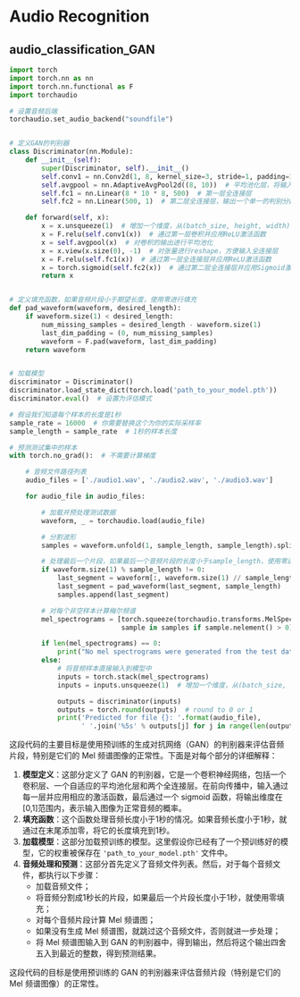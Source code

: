 # Audio Recognition

## audio_classification_GAN

```python
import torch
import torch.nn as nn
import torch.nn.functional as F
import torchaudio

# 设置音频后端
torchaudio.set_audio_backend("soundfile")


# 定义GAN的判别器
class Discriminator(nn.Module):
    def __init__(self):
        super(Discriminator, self).__init__()
        self.conv1 = nn.Conv2d(1, 8, kernel_size=3, stride=1, padding=1)  # 第一层卷积层
        self.avgpool = nn.AdaptiveAvgPool2d((8, 10))  # 平均池化层，将输入张量调整到指定的大小
        self.fc1 = nn.Linear(8 * 10 * 8, 500)  # 第一层全连接层
        self.fc2 = nn.Linear(500, 1)  # 第二层全连接层，输出一个单一的判别分数

    def forward(self, x):
        x = x.unsqueeze(1)  # 增加一个维度，从(batch_size, height, width)变为(batch_size, 1, height, width)
        x = F.relu(self.conv1(x))  # 通过第一层卷积并应用ReLU激活函数
        x = self.avgpool(x)  # 对卷积的输出进行平均池化
        x = x.view(x.size(0), -1)  # 对张量进行reshape，方便输入全连接层
        x = F.relu(self.fc1(x))  # 通过第一层全连接层并应用ReLU激活函数
        x = torch.sigmoid(self.fc2(x))  # 通过第二层全连接层并应用Sigmoid激活函数，将输出限制在0到1之间
        return x


# 定义填充函数，如果音频片段小于期望长度，使用零进行填充
def pad_waveform(waveform, desired_length):
    if waveform.size(1) < desired_length:
        num_missing_samples = desired_length - waveform.size(1)
        last_dim_padding = (0, num_missing_samples)
        waveform = F.pad(waveform, last_dim_padding)
    return waveform


# 加载模型
discriminator = Discriminator()
discriminator.load_state_dict(torch.load('path_to_your_model.pth'))
discriminator.eval()  # 设置为评估模式

# 假设我们知道每个样本的长度是1秒
sample_rate = 16000  # 你需要替换这个为你的实际采样率
sample_length = sample_rate  # 1秒的样本长度

# 预测测试集中的样本
with torch.no_grad():  # 不需要计算梯度

    # 音频文件路径列表
    audio_files = ['./audio1.wav', './audio2.wav', './audio3.wav']

    for audio_file in audio_files:

        # 加载并预处理测试数据
        waveform, _ = torchaudio.load(audio_file)

        # 分割波形
        samples = waveform.unfold(1, sample_length, sample_length).split(sample_length, dim=1)

        # 处理最后一个片段，如果最后一个音频片段的长度小于sample_length，使用零进行填充
        if waveform.size(1) % sample_length != 0:
            last_segment = waveform[:, waveform.size(1) // sample_length * sample_length:]
            last_segment = pad_waveform(last_segment, sample_length)
            samples.append(last_segment)

        # 对每个非空样本计算梅尔频谱
        mel_spectrograms = [torch.squeeze(torchaudio.transforms.MelSpectrogram(sample_rate=sample_rate)(sample)) for
                            sample in samples if sample.nelement() > 0]

        if len(mel_spectrograms) == 0:
            print("No mel spectrograms were generated from the test data. Skipping testing.")
        else:
            # 将音频样本直接输入到模型中
            inputs = torch.stack(mel_spectrograms)
            inputs = inputs.unsqueeze(1)  # 增加一个维度，从(batch_size, height, width)变为(batch_size, 1, height, width)

            outputs = discriminator(inputs)
            outputs = torch.round(outputs)  # round to 0 or 1
            print('Predicted for file {}: '.format(audio_file),
                  ' '.join('%5s' % outputs[j] for j in range(len(outputs))))

```

这段代码的主要目标是使用预训练的生成对抗网络（GAN）的判别器来评估音频片段，特别是它们的 Mel 频谱图像的正常性。下面是对每个部分的详细解释：

1. **模型定义**：这部分定义了 GAN 的判别器，它是一个卷积神经网络，包括一个卷积层、一个自适应的平均池化层和两个全连接层。在前向传播中，输入通过每一层并应用相应的激活函数，最后通过一个 sigmoid 函数，将输出维度在[0,1]范围内，表示输入图像为正常音频的概率。
2. **填充函数**：这个函数处理音频长度小于1秒的情况。如果音频长度小于1秒，就通过在末尾添加零，将它的长度填充到1秒。
3. **加载模型**：这部分加载预训练的模型。这里假设你已经有了一个预训练好的模型，它的权重被保存在 `'path_to_your_model.pth'` 文件中。
4. **音频处理和预测**：这部分首先定义了音频文件列表。然后，对于每个音频文件，都执行以下步骤：
   - 加载音频文件；
   - 将音频分割成1秒长的片段，如果最后一个片段长度小于1秒，就使用零填充；
   - 对每个音频片段计算 Mel 频谱图；
   - 如果没有生成 Mel 频谱图，就跳过这个音频文件，否则就进一步处理；
   - 将 Mel 频谱图输入到 GAN 的判别器中，得到输出，然后将这个输出四舍五入到最近的整数，得到预测结果。

这段代码的目标是使用预训练的 GAN 的判别器来评估音频片段（特别是它们的 Mel 频谱图像）的正常性。
